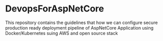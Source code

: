 # DevopsForAspNetCore
This repository contains the guidelines that how we can configure secure production ready deployment pipeline of AspNetCore Application using Docker/Kubernetes suing AWS and open source stack
